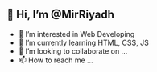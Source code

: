 ## 👋 Hi, I’m @MirRiyadh
- 👀 I’m interested in Web Developing
- 🌱 I’m currently learning HTML, CSS, JS
- 💞️ I’m looking to collaborate on ...
- 📫 How to reach me ...

<!---
MirRiyadh/MirRiyadh is a ✨ special ✨ repository because its `README.md` (this file) appears on your GitHub profile.
You can click the Preview link to take a look at your changes.
--->
